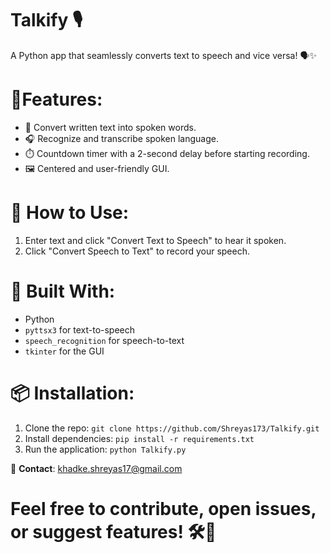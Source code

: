 # Talkify 🎙️ 
  A Python app that seamlessly converts text to speech and vice versa! 🗣️✨

# 🔹**Features**:
- 📝 Convert written text into spoken words.
- 🎧 Recognize and transcribe spoken language.
- ⏱️ Countdown timer with a 2-second delay before starting recording.
- 🖼️ Centered and user-friendly GUI.

# 🚀 **How to Use**:
1. Enter text and click "Convert Text to Speech" to hear it spoken.
2. Click "Convert Speech to Text" to record your speech.

# 🔧 **Built With**:
- Python
- `pyttsx3` for text-to-speech
- `speech_recognition` for speech-to-text
- `tkinter` for the GUI

# 📦 **Installation**:
1. Clone the repo: `git clone https://github.com/Shreyas173/Talkify.git`
2. Install dependencies: `pip install -r requirements.txt`
3. Run the application: `python Talkify.py`

📧 **Contact**: khadke.shreyas17@gmail.com

# Feel free to contribute, open issues, or suggest features! 🛠️💬
